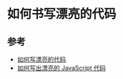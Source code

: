 # 如何书写漂亮的代码


## 参考

- [如何写漂亮的代码](http://hpoenixf.com/posts/63809/)
- [如何写出漂亮的 JavaScript 代码](https://juejin.im/post/5d0e11196fb9a07eee5ed6d2)